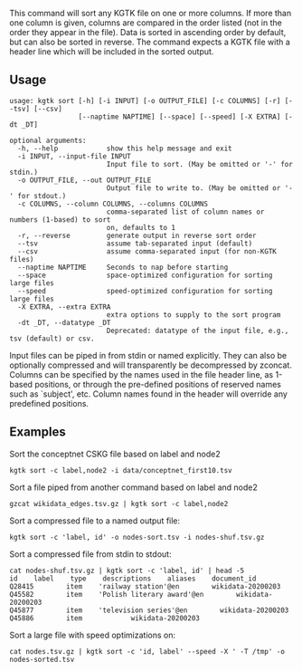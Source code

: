 This command will sort any KGTK file on one or more columns. If more than one column is given, columns are compared in the order listed (not in the order they appear in the file).  Data is sorted in ascending order by default, but can also be sorted in reverse.  The command expects a KGTK file with a header line which will be included in the sorted output.

## Usage
```
usage: kgtk sort [-h] [-i INPUT] [-o OUTPUT_FILE] [-c COLUMNS] [-r] [--tsv] [--csv]
                 [--naptime NAPTIME] [--space] [--speed] [-X EXTRA] [-dt _DT]

optional arguments:
  -h, --help            show this help message and exit
  -i INPUT, --input-file INPUT
                        Input file to sort. (May be omitted or '-' for stdin.)
  -o OUTPUT_FILE, --out OUTPUT_FILE
                        Output file to write to. (May be omitted or '-' for stdout.)
  -c COLUMNS, --column COLUMNS, --columns COLUMNS
                        comma-separated list of column names or numbers (1-based) to sort
                        on, defaults to 1
  -r, --reverse         generate output in reverse sort order
  --tsv                 assume tab-separated input (default)
  --csv                 assume comma-separated input (for non-KGTK files)
  --naptime NAPTIME     Seconds to nap before starting
  --space               space-optimized configuration for sorting large files
  --speed               speed-optimized configuration for sorting large files
  -X EXTRA, --extra EXTRA
                        extra options to supply to the sort program
  -dt _DT, --datatype _DT
                        Deprecated: datatype of the input file, e.g., tsv (default) or csv.
```

Input files can be piped in from stdin or named explicitly.  They can also be optionally compressed and will transparently be decompressed by zconcat.  Columns can be specified by the names used in the file header line, as 1-based positions, or through the pre-defined positions of reserved names such as `subject', etc.  Column names found in the header will override any predefined positions.

## Examples
Sort the conceptnet CSKG file based on label and node2
```
kgtk sort -c label,node2 -i data/conceptnet_first10.tsv
```

Sort a file piped from another command based on label and node2 
```
gzcat wikidata_edges.tsv.gz | kgtk sort -c label,node2
```

Sort a compressed file to a named output file:
```
kgtk sort -c 'label, id' -o nodes-sort.tsv -i nodes-shuf.tsv.gz
```

Sort a compressed file from stdin to stdout:
```
cat nodes-shuf.tsv.gz | kgtk sort -c 'label, id' | head -5
id    label    type    descriptions    aliases    document_id
Q28415        item    'railway station'@en        wikidata-20200203
Q45582        item    'Polish literary award'@en        wikidata-20200203
Q45877        item    'television series'@en        wikidata-20200203
Q45886        item            wikidata-20200203
```

Sort a large file with speed optimizations on:
```
cat nodes.tsv.gz | kgtk sort -c 'id, label' --speed -X ' -T /tmp' -o nodes-sorted.tsv
```
